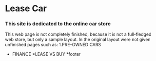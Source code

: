 # Lease Car
### This site is dedicated to the online car store
This web page is not completely finished, because it is not a full-fledged web store, but only a sample layout.
In the original layout were not given unfinished pages such as:
  1.PRE-OWNED CARS
  * FINANCE
  *LEASE VS BUY
  *footer

